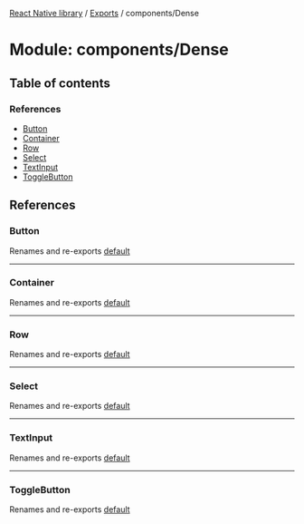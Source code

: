 [React Native library](../index.md) / [Exports](../modules.md) / components/Dense

# Module: components/Dense

## Table of contents

### References

- [Button](components_Dense.md#button)
- [Container](components_Dense.md#container)
- [Row](components_Dense.md#row)
- [Select](components_Dense.md#select)
- [TextInput](components_Dense.md#textinput)
- [ToggleButton](components_Dense.md#togglebutton)

## References

### Button

Renames and re-exports [default](components_Dense_Button.md#default)

___

### Container

Renames and re-exports [default](components_Dense_Container.md#default)

___

### Row

Renames and re-exports [default](components_Dense_Row.md#default)

___

### Select

Renames and re-exports [default](components_Dense_Select.md#default)

___

### TextInput

Renames and re-exports [default](components_Dense_TextInput.md#default)

___

### ToggleButton

Renames and re-exports [default](components_Dense_ToggleButton.md#default)
